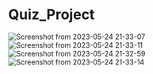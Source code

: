 # Quiz_Project
![Screenshot from 2023-05-24 21-33-07](https://github.com/Rowyda020/Quiz_Project/assets/76496105/8cc40758-9d23-4d7d-8f97-26bb3fabfae0)
![Screenshot from 2023-05-24 21-33-11](https://github.com/Rowyda020/Quiz_Project/assets/76496105/333c2fc9-22c2-4957-8f23-f64426d604bc)
![Screenshot from 2023-05-24 21-32-59](https://github.com/Rowyda020/Quiz_Project/assets/76496105/f713dfe0-c492-488d-aa9e-a9e1d9788348)
![Screenshot from 2023-05-24 21-33-14](https://github.com/Rowyda020/Quiz_Project/assets/76496105/d0c5a1de-57a0-40f3-9c09-ad45bc6a6786)
